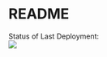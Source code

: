 # README

Status of Last Deployment:<br>
<img src="https://github.com/amveng/cinema_api/workflows/cinema_api-testing/badge.svg?branch=master"><br>
